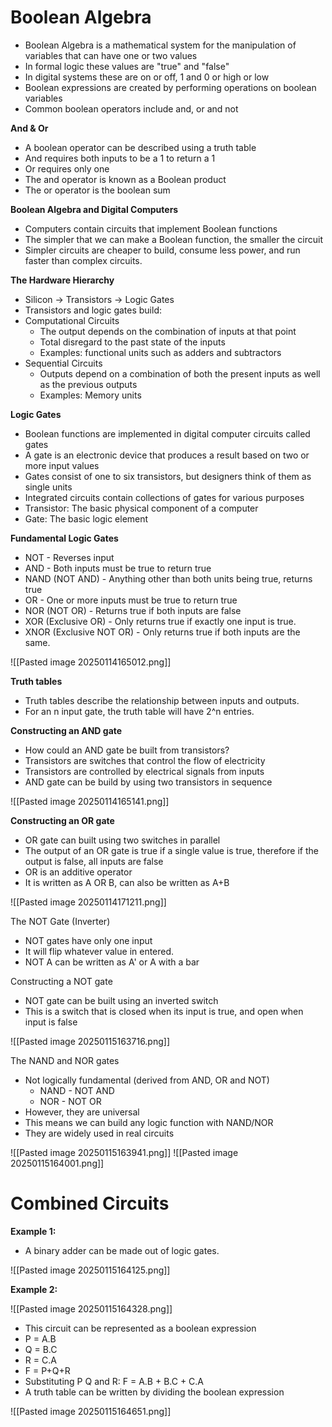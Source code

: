 # Boolean Algebra

- Boolean Algebra is a mathematical system for the manipulation of variables that can have one or two values
- In formal logic these values are "true" and "false" 
- In digital systems these are on or off, 1 and 0 or high or low
- Boolean expressions are created by performing operations on boolean variables
- Common boolean operators include and, or and not

**And & Or**

- A boolean operator can be described using a truth table
- And requires both inputs to be a 1 to return a 1
- Or requires only one
- The and operator is known as a Boolean product
- The or operator is the boolean sum

**Boolean Algebra and Digital Computers**
- Computers contain circuits that implement Boolean functions
- The simpler that we can make a Boolean function, the smaller the circuit
- Simpler circuits are cheaper to build, consume less power, and run faster than complex circuits. 

**The Hardware Hierarchy**
- Silicon -> Transistors -> Logic Gates
- Transistors and logic gates build:
- Computational Circuits
	- The output depends on the combination of inputs at that point
	- Total disregard to the past state of the inputs
	- Examples: functional units such as adders and subtractors
- Sequential Circuits
	- Outputs depend on a combination of both the present inputs as well as the previous outputs
	- Examples: Memory units

**Logic Gates**
- Boolean functions are implemented in digital computer circuits called gates
- A gate is an electronic device that produces a result based on two or more input values
- Gates consist of one to six transistors, but designers think of them as single units
- Integrated circuits contain collections of gates for various purposes
- Transistor: The basic physical component of a computer
- Gate: The basic logic element

**Fundamental Logic Gates**

- NOT - Reverses input
- AND - Both inputs must be true to return true
- NAND (NOT AND) - Anything other than both units being true, returns true
- OR - One or more inputs must be true to return true
- NOR (NOT OR) - Returns true if both inputs are false
- XOR (Exclusive OR) - Only returns true if exactly one input is true. 
- XNOR (Exclusive NOT OR) - Only returns true if both inputs are the same. 

![[Pasted image 20250114165012.png]]


**Truth tables**
- Truth tables describe the relationship between inputs and outputs. 
- For an n input gate, the truth table will have 2^n entries.

**Constructing an AND gate**

- How could an AND gate be built from transistors?
- Transistors are switches that control the flow of electricity
- Transistors are controlled by electrical signals from inputs
- AND gate can be build by using two transistors in sequence

![[Pasted image 20250114165141.png]]

 
**Constructing an OR gate**

- OR gate can built using two switches in parallel
- The output of an OR gate is true if a single value is true, therefore if the output is false, all inputs are false
- OR is an additive operator
- It is written as A OR B, can also be written as A+B

![[Pasted image 20250114171211.png]]

The NOT Gate (Inverter)
- NOT gates have only one input
- It will flip whatever value in entered.
- NOT A can be written as A' or A with a bar

Constructing a NOT gate
- NOT gate can be built using an inverted switch
- This is a switch that is closed when its input is true, and open when input is false

![[Pasted image 20250115163716.png]]

The NAND and NOR gates
- Not logically fundamental (derived from AND, OR and NOT)
	- NAND - NOT AND
	- NOR - NOT OR
- However, they are universal
- This means we can build any logic function with NAND/NOR
- They are widely used in real circuits

![[Pasted image 20250115163941.png]] ![[Pasted image 20250115164001.png]]


# Combined Circuits

**Example 1:**

- A binary adder can be made out of logic gates.

![[Pasted image 20250115164125.png]]

**Example 2:**

![[Pasted image 20250115164328.png]]

- This circuit can be represented as a boolean expression
- P = A.B
- Q = B.C
- R = C.A
- F = P+Q+R
- Substituting P Q and R: F = A.B + B.C + C.A
- A truth table can be written by dividing the boolean expression

![[Pasted image 20250115164651.png]]


